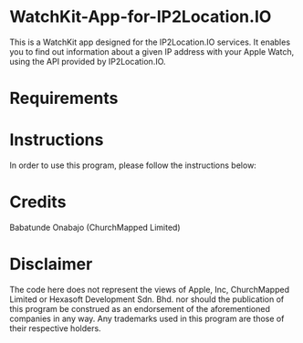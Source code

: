 # WatchKit-App-for-IP2Location.IO
This is a WatchKit app designed for the IP2Location.IO services. It enables you to find out information about a given IP address with your Apple Watch, using the API provided by IP2Location.IO. 

# Requirements

# Instructions
In order to use this program, please follow the instructions below:


# Credits
Babatunde Onabajo (ChurchMapped Limited)

# Disclaimer
The code here does not represent the views of Apple, Inc, ChurchMapped Limited or Hexasoft Development Sdn. Bhd. nor should the publication of this program be construed as an endorsement of the aforementioned companies in any way. Any trademarks used in this program are those of their respective holders. 
